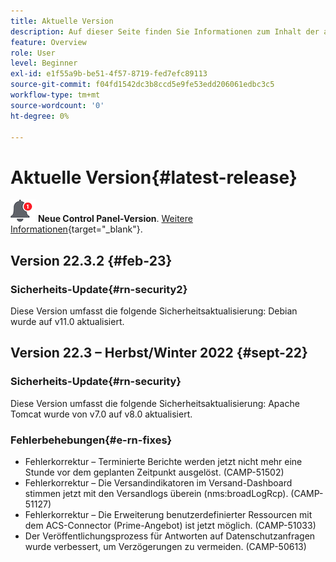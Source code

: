```yaml
---
title: Aktuelle Version
description: Auf dieser Seite finden Sie Informationen zum Inhalt der aktuellen Version von Campaign Standard.
feature: Overview
role: User
level: Beginner
exl-id: e1f55a9b-be51-4f57-8719-fed7efc89113
source-git-commit: f04fd1542dc3b8ccd5e9fe53edd206061edbc3c5
workflow-type: tm+mt
source-wordcount: '0'
ht-degree: 0%

---
```



# Aktuelle Version{#latest-release}

![Control Panel](assets/do-not-localize/cp-icon.png) **Neue Control Panel-Version**. [Weitere Informationen](https://experienceleague.adobe.com/docs/control-panel/using/release-notes.html?lang=de){target="_blank"}.

## Version 22.3.2 {#feb-23}

### Sicherheits-Update{#rn-security2}

Diese Version umfasst die folgende Sicherheitsaktualisierung: Debian wurde auf v11.0 aktualisiert.

## Version 22.3 – Herbst/Winter 2022 {#sept-22}

### Sicherheits-Update{#rn-security}

Diese Version umfasst die folgende Sicherheitsaktualisierung: Apache Tomcat wurde von v7.0 auf v8.0 aktualisiert.

### Fehlerbehebungen{#e-rn-fixes}

* Fehlerkorrektur – Terminierte Berichte werden jetzt nicht mehr eine Stunde vor dem geplanten Zeitpunkt ausgelöst. (CAMP-51502)
* Fehlerkorrektur – Die Versandindikatoren im Versand-Dashboard stimmen jetzt mit den Versandlogs überein (nms:broadLogRcp). (CAMP-51127)
* Fehlerkorrektur – Die Erweiterung benutzerdefinierter Ressourcen mit dem ACS-Connector (Prime-Angebot) ist jetzt möglich. (CAMP-51033)
* Der Veröffentlichungsprozess für Antworten auf Datenschutzanfragen wurde verbessert, um Verzögerungen zu vermeiden. (CAMP-50613)

